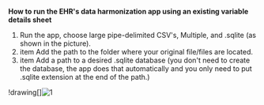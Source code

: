 **How to run the EHR's data harmonization app using an existing variable details sheet**

1. Run the app, choose large pipe-delimited CSV's, Multiple, and .sqlite (as shown in the picture).
2. item Add the path to the folder where your original file/files are located.
3. item Add a path to a desired .sqlite database (you don't need to create the database, the app does that automatically and you only need to put .sqlite extension at the end of the path.)

!drawing[]![1](https://github.com/ArianAminoleslami/OHDP-Q/assets/137816738/05553d72-bd3b-4502-a678-44fa05dfadbc)
